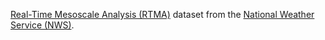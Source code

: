 [Real-Time Mesoscale Analysis (RTMA)](https://www.nco.ncep.noaa.gov/pmb/products/rtma/)
dataset from the [National Weather Service (NWS)](https://www.weather.gov/).
